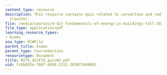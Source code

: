 ```yaml
---
content_type: resource
description: This resource contains quiz related to convection and radiation heat
  transfer.
file: /media/courses/4-42j-fundamentals-of-energy-in-buildings-fall-2010/fc6b825a768fd49823122638f5440861_MIT4_42JF10_quiz02.pdf
file_type: application/pdf
learning_resource_types:
- Exams
ocw_type: OCWFile
parent_title: Exams
parent_type: CourseSection
resourcetype: Document
title: MIT4_42JF10_quiz02.pdf
uid: fc6b825a-768f-d498-2312-2638f5440861
---
```

